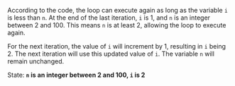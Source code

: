 According to the code, the loop can execute again as long as the variable `i` is less than `n`. At the end of the last iteration, `i` is 1, and `n` is an integer between 2 and 100. This means `n` is at least 2, allowing the loop to execute again.

For the next iteration, the value of `i` will increment by 1, resulting in `i` being 2. The next iteration will use this updated value of `i`. The variable `n` will remain unchanged.

State: **`n` is an integer between 2 and 100, `i` is 2**